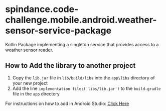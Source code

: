 # spindance.code-challenge.mobile.android.weather-sensor-service-package
Kotlin Package implementing a singleton service that provides access to a weather sensor reader.

## How to Add the library to another project
1. Copy the `lib.jar` file in `lib/build/libs` into the `app\libs` directory of your new project
2. Add the line `implementation files('libs/lib.jar')` to the `build.gradle` file in the `app` directory

For instructions on how to add in Android Studio: [Click Here](https://www.tutorialkart.com/kotlin-android/add-external-jar-to-library-in-android-studio/)